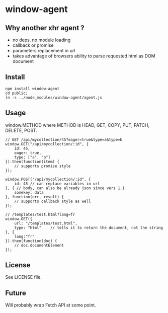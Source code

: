 window-agent
============

Why another xhr agent ?
-----------------------

* no deps, no module loading
* callback or promise
* parameters replacement in url
* takes advantage of browsers ability to parse requested html as DOM document


Install
-------

```
npm install window-agent
cd public;
ln -s ../node_modules/window-agent/agent.js
```

Usage
-----

window.METHOD where METHOD is HEAD, GET, COPY, PUT, PATCH, DELETE, POST.

```
// GET /api/mycollection/45?eager=true&type=a&type=b
window.GET("/api/mycollection/:id", {
	id: 45,
	eager: true,
	type: ["a", "b"]
}).then(function(item) {
	// supports promise style
});

window.POST("/api/mycollection/:id", {
	id: 45 // can replace variables in url
}, { // body, can also be already json since vers 1.1
	somekey: data
}, function(err, result) {
	// supports callback style as well
});

// /templates/test.html?lang=fr
window.GET({
	url: "/templates/test.html",
	type: "html"	// tells it to return the document, not the string
}, {
	lang:"fr"
}).then(function(doc) {
	// doc.documentElement
});

```

License
-------

See LICENSE file.


Future
------

Will probably wrap Fetch API at some point.

